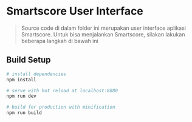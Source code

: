 # Smartscore User Interface

> Source code di dalam folder ini merupakan user interface aplikasi Smartscore.
> Untuk bisa menjalankan Smartscore, silakan lakukan beberapa langkah di bawah ini

## Build Setup

``` bash
# install dependencies
npm install

# serve with hot reload at localhost:8080
npm run dev

# build for production with minification
npm run build
```
